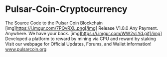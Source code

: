 # Pulsar-Coin-Cryptocurrency
The Source Code to the Pulsar Coin Blockchain
[img]https://i.imgur.com/7PQvRXL.png[/img]
Release V1.0.0
Any Payment. Anywhere. We have your back.
[img]https://i.imgur.com/WW2vLYd.gif[/img]
Developed a platform to reward by mining via CPU and reward by staking
Visit our webpage for Official Updates, Forums, and Wallet information! www.pulsarcoin.org
